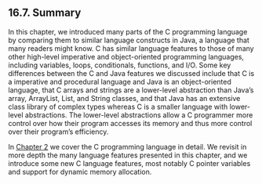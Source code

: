 ## 16.7. Summary

In this chapter, we introduced many parts of the C programming language by comparing them to similar language constructs in Java, a language that many readers might know. C has similar language features to those of many other high-level imperative and object-oriented programming languages, including variables, loops, conditionals, functions, and I/O. Some key differences between the C and Java features we discussed include that C is a imperative and procedural language and Java is an object-oriented language, that C arrays and strings are a lower-level abstraction than Java’s array, ArrayList, List, and String classes, and that Java has an extensive class library of complex types whereas C is a smaller language with lower-level abstractions. The lower-level abstractions allow a C programmer more control over how their program accesses its memory and thus more control over their program’s efficiency.

In [Chapter 2](https://diveintosystems.org/book/C2-C_depth/index.html) we cover the C programming language in detail. We revisit in more depth the many language features presented in this chapter, and we introduce some new C language features, most notably C pointer variables and support for dynamic memory allocation.